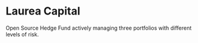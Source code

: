 # Laurea Capital

Open Source Hedge Fund actively managing three portfolios with different levels of risk.
